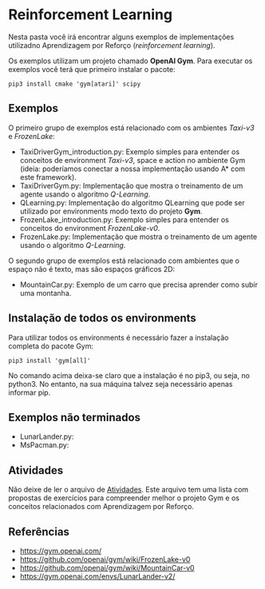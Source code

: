 # Reinforcement Learning

Nesta pasta você irá encontrar alguns exemplos de implementações utilizadno Aprendizagem por Reforço (*reinforcement learning*).

Os exemplos utilizam um projeto chamado **OpenAI Gym**. Para executar os exemplos você terá que primeiro instalar o pacote: 

````
pip3 install cmake 'gym[atari]' scipy
````

## Exemplos

O primeiro grupo de exemplos está relacionado com os ambientes *Taxi-v3* e *FrozenLake*:

- TaxiDriverGym_introduction.py: Exemplo simples para entender os conceitos de environment *Taxi-v3*, space e action no ambiente Gym (ideia: poderíamos conectar a nossa implementação usando A* com este framework). 
- TaxiDriverGym.py: Implementação que mostra o treinamento de um agente usando o algoritmo *Q-Learning*. 
- QLearning.py: Implementação do algoritmo QLearning que pode ser utilizado por environments modo texto do projeto **Gym**.  
- FrozenLake_introduction.py: Exemplo simples para entender os conceitos do environment *FrozenLake-v0*. 
- FrozenLake.py: Implementação que mostra o treinamento de um agente usando o algoritmo *Q-Learning*.

O segundo grupo de exemplos está relacionado com ambientes que o espaço não é texto, mas são espaços gráficos 2D: 

- MountainCar.py: Exemplo de um carro que precisa aprender como subir uma montanha. 

## Instalação de todos os environments

Para utilizar todos os environments é necessário fazer a instalação completa do pacote Gym:

````
pip3 install 'gym[all]'
````

No comando acima deixa-se claro que a instalação é no pip3, ou seja, no python3. No entanto, na sua máquina talvez seja necessário apenas informar pip. 


## Exemplos não terminados

- LunarLander.py: 
- MsPacman.py: 

## Atividades

Não deixe de ler o arquivo de [Atividades](Atividades.md). Este arquivo tem uma lista com propostas de exercícios para compreender melhor o projeto Gym e os conceitos relacionados com Aprendizagem por Reforço. 

## Referências

- https://gym.openai.com/
- https://github.com/openai/gym/wiki/FrozenLake-v0
- https://github.com/openai/gym/wiki/MountainCar-v0
- https://gym.openai.com/envs/LunarLander-v2/
